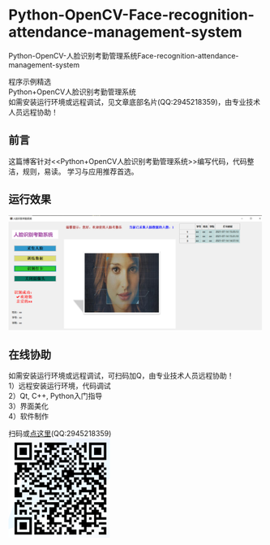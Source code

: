 # Python-OpenCV-Face-recognition-attendance-management-system
Python-OpenCV-人脸识别考勤管理系统Face-recognition-attendance-management-system

程序示例精选  
Python+OpenCV人脸识别考勤管理系统  
如需安装运行环境或远程调试，见文章底部名片(QQ:2945218359)，由专业技术人员远程协助！  

## 前言
这篇博客针对<<Python+OpenCV人脸识别考勤管理系统>>编写代码，代码整洁，规则，易读。 学习与应用推荐首选。

## 运行效果
<img src="https://github.com/alicema-creator/Python-OpenCV-Face-recognition-attendance-management-system/blob/main/screenshot/result.png" width="500"></a>


## 在线协助
如需安装运行环境或远程调试，可扫码加Q，由专业技术人员远程协助！  
1）远程安装运行环境，代码调试  
2）Qt, C++, Python入门指导  
3）界面美化  
4）软件制作

扫码或<a href="https://img-blog.csdnimg.cn/132d32981a6d4d48bdf578f9810bd341.png" target="_blank">点这里</a>(QQ:2945218359)  
<a href="https://img-blog.csdnimg.cn/132d32981a6d4d48bdf578f9810bd341.png" target="_blank">
  <img src="https://github.com/alicema-creator/Python-Yolov5-Detection-and-recognition-of-cracks-in-road-bridges/blob/main/screenshot/YY_KL%40_G44O6OA512_P%7D0NR.png" width="200">
</a>





